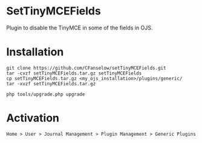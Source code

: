# SetTinyMCEFields

Plugin to disable the TinyMCE in some of the fields in OJS.

# Installation

```
git clone https://github.com/CFanselow/setTinyMCEFields.git
tar -cvzf setTinyMCEFields.tar.gz setTinyMCEFields
cp setTinyMCEFields.tar.gz <my_ojs_installation>/plugins/generic/
tar -xvzf setTinyMCEFields.tar.gz

php tools/upgrade.php upgrade

```

# Activation

```
Home > User > Journal Management > Plugin Management > Generic Plugins
```
 
